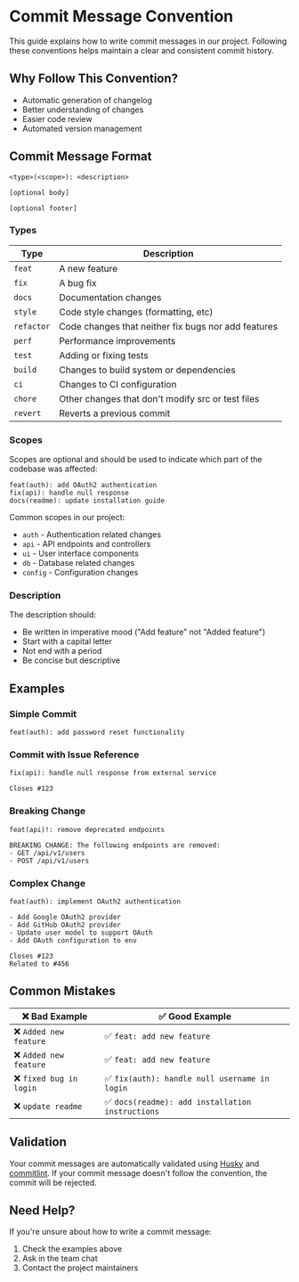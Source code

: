 # Commit Message Convention

This guide explains how to write commit messages in our project. Following these conventions helps maintain a clear and consistent commit history.

## Why Follow This Convention?

- Automatic generation of changelog
- Better understanding of changes
- Easier code review
- Automated version management

## Commit Message Format

```text
<type>(<scope>): <description>

[optional body]

[optional footer]
```

### Types

| Type        | Description                                                                 |
|-------------|-----------------------------------------------------------------------------|
| `feat`      | A new feature                                                               |
| `fix`        | A bug fix                                                                   |
| `docs`      | Documentation changes                                                       |
| `style`     | Code style changes (formatting, etc)                                        |
| `refactor`  | Code changes that neither fix bugs nor add features                        |
| `perf`      | Performance improvements                                                    |
| `test`      | Adding or fixing tests                                                      |
| `build`     | Changes to build system or dependencies                                     |
| `ci`        | Changes to CI configuration                                                 |
| `chore`     | Other changes that don't modify src or test files                          |
| `revert`    | Reverts a previous commit                                                   |

### Scopes

Scopes are optional and should be used to indicate which part of the codebase was affected:

```text
feat(auth): add OAuth2 authentication
fix(api): handle null response
docs(readme): update installation guide
```

Common scopes in our project:

- `auth` - Authentication related changes
- `api` - API endpoints and controllers
- `ui` - User interface components
- `db` - Database related changes
- `config` - Configuration changes

### Description

The description should:

- Be written in imperative mood ("Add feature" not "Added feature")
- Start with a capital letter
- Not end with a period
- Be concise but descriptive

## Examples

### Simple Commit

```text
feat(auth): add password reset functionality
```

### Commit with Issue Reference

```text
fix(api): handle null response from external service

Closes #123
```

### Breaking Change

```text
feat(api)!: remove deprecated endpoints

BREAKING CHANGE: The following endpoints are removed:
- GET /api/v1/users
- POST /api/v1/users
```

### Complex Change

```text
feat(auth): implement OAuth2 authentication

- Add Google OAuth2 provider
- Add GitHub OAuth2 provider
- Update user model to support OAuth
- Add OAuth configuration to env

Closes #123
Related to #456
```

## Common Mistakes

|  ❌ Bad Example  |  ✅ Good Example  |
|--------------------------|--------------------------|
| ❌ `Added new feature`  | ✅ `feat: add new feature`|
| ❌ `Added new feature`  | ✅ `feat: add new feature`|
| ❌ `fixed bug in login`  | ✅ `fix(auth): handle null username in login` |
| ❌ `update readme`      | ✅ `docs(readme): add installation instructions` |

## Validation

Your commit messages are automatically validated using [Husky](https://github.com/typicode/husky) and [commitlint](https://github.com/conventional-changelog/commitlint). If your commit message doesn't follow the convention, the commit will be rejected.

## Need Help?

If you're unsure about how to write a commit message:

1. Check the examples above
2. Ask in the team chat
3. Contact the project maintainers
